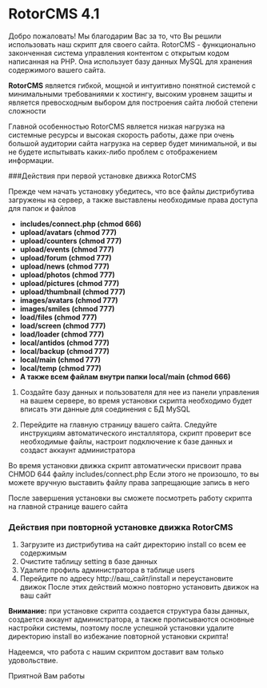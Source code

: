 RotorCMS 4.1
=========

Добро пожаловать!
Мы благодарим Вас за то, что Вы решили использовать наш скрипт для своего сайта. RotorCMS - функционально законченная система управления контентом с открытым кодом написанная на PHP. Она использует базу данных MySQL для хранения содержимого вашего сайта.

**RotorCMS** является гибкой, мощной и интуитивно понятной системой с минимальными требованиями к хостингу, высоким уровнем защиты и является превосходным выбором для построения сайта любой степени сложности

Главной особенностью RotorCMS является низкая нагрузка на системные ресурсы и высокая скорость работы, даже при очень большой аудитории сайта нагрузка на сервер будет минимальной, и вы не будете испытывать каких-либо проблем с отображением информации.

###Действия при первой установке движка RotorCMS

Прежде чем начать установку убедитесь, что все файлы дистрибутива загружены на сервер, а также выставлены необходимые права доступа для папок и файлов

 * **includes/connect.php (chmod 666)**
 * **upload/avatars (chmod 777)**
 * **upload/counters (chmod 777)**
 * **upload/events (chmod 777)**
 * **upload/forum (chmod 777)**
 * **upload/news (chmod 777)**
 * **upload/photos (chmod 777)**
 * **upload/pictures (chmod 777)**
 * **upload/thumbnail (chmod 777)**
 * **images/avatars (chmod 777)**
 * **images/smiles (chmod 777)**
 * **load/files (chmod 777)**
 * **load/screen (chmod 777)**
 * **load/loader (chmod 777)**
 * **local/antidos (chmod 777)**
 * **local/backup (chmod 777)**
 * **local/main (chmod 777)**
 * **local/temp (chmod 777)**
 * **А также всем файлам внутри папки local/main (chmod 666)**


1. Создайте базу данных и пользователя для нее из панели управления на вашем сервере, во время установки скрипта необходимо будет вписать эти данные для соединения с БД MySQL

2. Перейдите на главную страницу вашего сайта. Следуйте инструкциям автоматического инсталлятора, скрипт проверит все необходимые файлы, настроит подключение к базе данных и создаст аккаунт администратора

Во время установки движка скрипт автоматически присвоит права CHMOD 644 файлу includes/connect.php
Если этого не произошло, то вы можете вручную выставить файлу права запрещающие запись в него

После завершения установки вы сможете посмотреть работу скрипта на главной странице вашего сайта

### Действия при повторной установке движка RotorCMS
 1. Загрузите из дистрибутива на сайт директорию install со всем ее содержимым
 2. Очистите таблицу setting в базе данных
 3. Удалите профиль администратора в таблице users
 4. Перейдите по адресу http://ваш_сайт/install и переустановите движок
После этих действий можно повторно установить движок на ваш сайт

**Внимание:** при установке скрипта создается структура базы данных, создается аккаунт администратора, а также прописываются основные настройки системы, поэтому после успешной установки удалите директорию install во избежание повторной установки скрипта!

Надеемся, что работа с нашим скриптом доставит вам только удовольствие.

Приятной Вам работы
